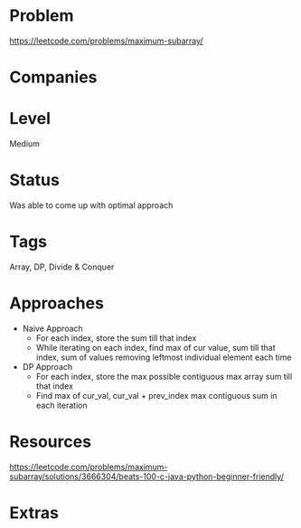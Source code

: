 # Problem

https://leetcode.com/problems/maximum-subarray/

# Companies

# Level

Medium

# Status

Was able to come up with optimal approach

# Tags

Array, DP, Divide & Conquer

# Approaches

- Naive Approach
  - For each index, store the sum till that index
  - While iterating on each index, find max of cur value, sum till that index, sum of values removing leftmost individual element each time
- DP Approach
  - For each index, store the max possible contiguous max array sum till that index
  - Find max of cur_val, cur_val + prev_index max contiguous sum in each iteration

# Resources

https://leetcode.com/problems/maximum-subarray/solutions/3666304/beats-100-c-java-python-beginner-friendly/

# Extras
